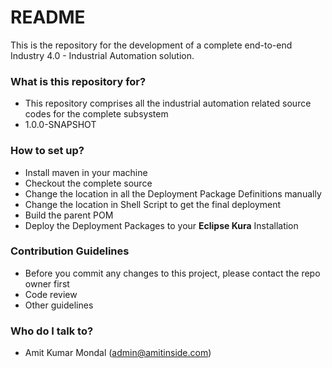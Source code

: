 # README #

This is the repository for the development of a complete end-to-end Industry 4.0 - Industrial Automation solution.

### What is this repository for? ###

* This repository comprises all the industrial automation related source codes for the complete subsystem
* 1.0.0-SNAPSHOT 

### How to set up? ###

* Install maven in your machine
* Checkout the complete source
* Change the location in all the Deployment Package Definitions manually
* Change the location in Shell Script to get the final deployment
* Build the parent POM
* Deploy the Deployment Packages to your **Eclipse Kura** Installation

### Contribution Guidelines ###

* Before you commit any changes to this project, please contact the repo owner first
* Code review
* Other guidelines

### Who do I talk to? ###

* Amit Kumar Mondal (admin@amitinside.com)
